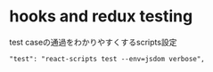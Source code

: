 # hooks and redux testing

test caseの通過をわかりやすくするscripts設定

```
"test": "react-scripts test --env=jsdom verbose",
```